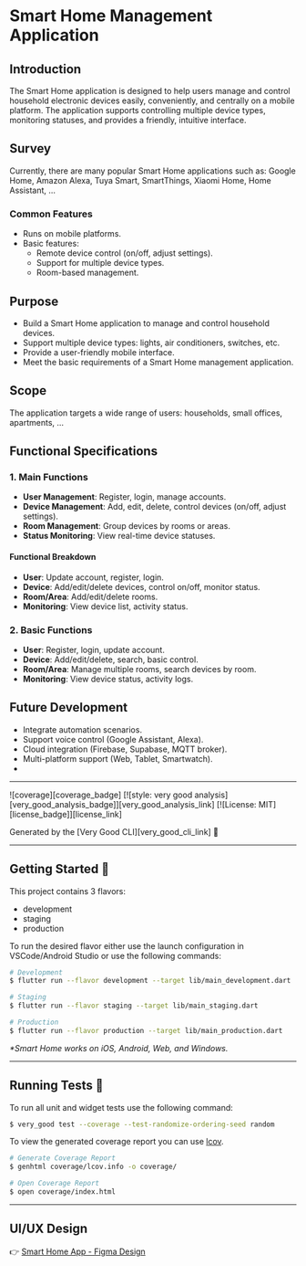 # Smart Home Management Application

## Introduction
The Smart Home application is designed to help users manage and control household electronic devices easily, conveniently, and centrally on a mobile platform. The application supports controlling multiple device types, monitoring statuses, and provides a friendly, intuitive interface.

## Survey
Currently, there are many popular Smart Home applications such as: Google Home, Amazon Alexa, Tuya Smart, SmartThings, Xiaomi Home, Home Assistant, …

### Common Features
- Runs on mobile platforms.
- Basic features:
  - Remote device control (on/off, adjust settings).
  - Support for multiple device types.
  - Room-based management.

## Purpose
- Build a Smart Home application to manage and control household devices.
- Support multiple device types: lights, air conditioners, switches, etc.
- Provide a user-friendly mobile interface.
- Meet the basic requirements of a Smart Home management application.

## Scope
The application targets a wide range of users: households, small offices, apartments, …

## Functional Specifications

### 1. Main Functions
- **User Management**: Register, login, manage accounts.
- **Device Management**: Add, edit, delete, control devices (on/off, adjust settings).
- **Room Management**: Group devices by rooms or areas.
- **Status Monitoring**: View real-time device statuses.

#### Functional Breakdown
- **User**: Update account, register, login.
- **Device**: Add/edit/delete devices, control on/off, monitor status.
- **Room/Area**: Add/edit/delete rooms.
- **Monitoring**: View device list, activity status.

### 2. Basic Functions
- **User**: Register, login, update account.
- **Device**: Add/edit/delete, search, basic control.
- **Room/Area**: Manage multiple rooms, search devices by room.
- **Monitoring**: View device status, activity logs.

## Future Development
- Integrate automation scenarios.
- Support voice control (Google Assistant, Alexa).
- Cloud integration (Firebase, Supabase, MQTT broker).
- Multi-platform support (Web, Tablet, Smartwatch).
- 
---

![coverage][coverage_badge]
[![style: very good analysis][very_good_analysis_badge]][very_good_analysis_link]
[![License: MIT][license_badge]][license_link]

Generated by the [Very Good CLI][very_good_cli_link] 🤖

---

## Getting Started 🚀

This project contains 3 flavors:

- development
- staging
- production

To run the desired flavor either use the launch configuration in VSCode/Android Studio or use the following commands:

```sh
# Development
$ flutter run --flavor development --target lib/main_development.dart

# Staging
$ flutter run --flavor staging --target lib/main_staging.dart

# Production
$ flutter run --flavor production --target lib/main_production.dart
```

_\*Smart Home works on iOS, Android, Web, and Windows._

---

## Running Tests 🧪

To run all unit and widget tests use the following command:

```sh
$ very_good test --coverage --test-randomize-ordering-seed random
```

To view the generated coverage report you can use [lcov](https://github.com/linux-test-project/lcov).

```sh
# Generate Coverage Report
$ genhtml coverage/lcov.info -o coverage/

# Open Coverage Report
$ open coverage/index.html
```
---

## UI/UX Design
👉 [Smart Home App - Figma Design](https://www.figma.com/design/FmchvRC0swVuVn63XYJb5T/Smart-Home-App-UI--Community)
